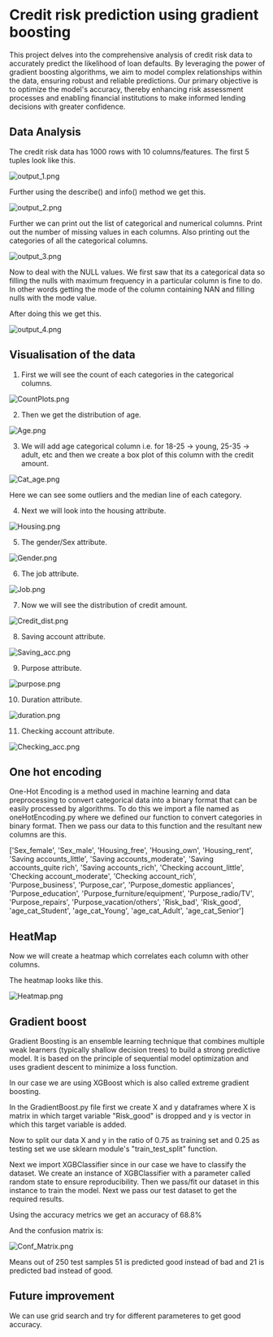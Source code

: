 # Credit risk prediction using gradient boosting

This project delves into the comprehensive analysis of credit risk data to accurately predict the likelihood of loan defaults. By leveraging the power of gradient boosting algorithms, we aim to model complex relationships within the data, ensuring robust and reliable predictions. Our primary objective is to optimize the model's accuracy, thereby enhancing risk assessment processes and enabling financial institutions to make informed lending decisions with greater confidence.

## Data Analysis
The credit risk data has 1000 rows with 10 columns/features.
The first 5 tuples look like this.

![output_1.png](Outputs/output_1.png)

Further using the describe() and info() method we get this.

![output_2.png](Outputs/output_2.png)

Further we can print out the list of categorical and numerical columns. Print out the number of missing values in each columns.
Also printing out the categories of all the categorical columns.

![output_3.png](Outputs/output_3.png)

Now to deal with the NULL values. We first saw that its a categorical data so filling the nulls with maximum frequency in a particular column is fine to do. In other words getting the mode of the column containing NAN and filling nulls with the mode value.

After doing this we get this.

![output_4.png](Outputs/output_4.png)

## Visualisation of the data
1. First we will see the count of each categories in the categorical columns.

![CountPlots.png](Visualisations/CountPlots.png)

2. Then we get the distribution of age.

![Age.png](Visualisations/Age.png)

3. We will add age categorical column i.e. for 18-25 -> young, 25-35 -> adult, etc and then we create a box plot of this column with the credit amount.

![Cat_age.png](Visualisations/Cat_age.png)

Here we can see some outliers and the median line of each category.

4. Next we will look into the housing attribute.

![Housing.png](Visualisations/Housing.png)

5. The gender/Sex attribute.

![Gender.png](Visualisations/Gender.png)

6. The job attribute.

![Job.png](Visualisations/Job.png)

7. Now we will see the distribution of credit amount.

![Credit_dist.png](Visualisations/Credit_dist.png)

8. Saving account attribute.

![Saving_acc.png](Visualisations/Saving_acc.png)

9. Purpose attribute.

![purpose.png](Visualisations/purpose.png)

10. Duration attribute.

![duration.png](Visualisations/duration.png)

11. Checking account attribute.

![Checking_acc.png](Visualisations/Checking_acc.png)

## One hot encoding

One-Hot Encoding is a method used in machine learning and data preprocessing to convert categorical data into a binary format that can be easily processed by algorithms.
To do this we import a file named as oneHotEncoding.py where we defined our function to convert categories in binary format.
Then we pass our data to this function and the resultant new columns are this.

['Sex_female', 'Sex_male', 'Housing_free', 'Housing_own', 'Housing_rent', 'Saving accounts_little', 'Saving accounts_moderate', 'Saving accounts_quite rich', 'Saving accounts_rich', 'Checking account_little', 'Checking account_moderate', 'Checking account_rich', 'Purpose_business', 'Purpose_car', 'Purpose_domestic appliances', 'Purpose_education', 'Purpose_furniture/equipment', 'Purpose_radio/TV', 'Purpose_repairs', 'Purpose_vacation/others', 'Risk_bad', 'Risk_good', 'age_cat_Student', 'age_cat_Young', 'age_cat_Adult', 'age_cat_Senior']

## HeatMap

Now we will create a heatmap which correlates each column with other columns.

The heatmap looks like this.

![Heatmap.png](Visualisations/Heatmap.png)

## Gradient boost

Gradient Boosting is an ensemble learning technique that combines multiple weak learners (typically shallow decision trees) to build a strong predictive model. It is based on the principle of sequential model optimization and uses gradient descent to minimize a loss function.

In our case we are using XGBoost which is also called extreme gradient boosting.

In the GradientBoost.py file first we create X and y dataframes where X is matrix in which target variable "Risk_good" is dropped and y is vector in which this target variable is added.

Now to split our data X and y in the ratio of 0.75 as training set and 0.25 as testing set we use sklearn module's "train_test_split" function.

Next we import XGBClassifier since in our case we have to classify the dataset.
We create an instance of XGBClassifier with a parameter called random state to ensure reproducibility.
Then we pass/fit our dataset in this instance to train the model.
Next we pass our test dataset to get the required results.

Using the accuracy metrics we get an accuracy of 68.8%

And the confusion matrix is:

![Conf_Matrix.png](Visualisations/Conf_Matrix.png)

Means out of 250 test samples 51 is predicted good instead of bad and 21 is predicted bad instead of good.

## Future improvement
We can use grid search and try for different parameteres to get good accuracy.